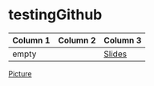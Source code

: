 # testingGithub


| Column 1 | Column 2 | Column 3 |
| ------------- | ------------- | ------------- |
| empty | | [Slides](/Claudio%20Silva/Next%20Step/) |



[Picture](/images/me3.jpg)